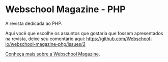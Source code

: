 # Webschool Magazine - PHP 

A revista dedicada ao PHP.  

Aqui você que escolhe os assuntos que gostaria que fossem apresentados na revista, deixe seu comentário aqui:
https://github.com/Webschool-io/webschool-magazine-php/issues/2

[Conheça mais sobre a Webschool Magazine](http://nomadev.com.br/webschool-magazine-uma-revista-da-comunidade-para-a-comunidade/).
